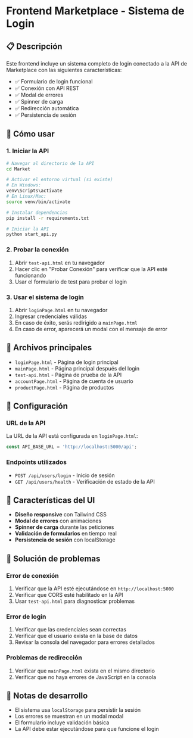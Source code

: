 # Frontend Marketplace - Sistema de Login

## 📋 Descripción

Este frontend incluye un sistema completo de login conectado a la API de Marketplace con las siguientes características:

- ✅ Formulario de login funcional
- ✅ Conexión con API REST
- ✅ Modal de errores
- ✅ Spinner de carga
- ✅ Redirección automática
- ✅ Persistencia de sesión

## 🚀 Cómo usar

### 1. Iniciar la API

```bash
# Navegar al directorio de la API
cd Market

# Activar el entorno virtual (si existe)
# En Windows:
venv\Scripts\activate
# En Linux/Mac:
source venv/bin/activate

# Instalar dependencias
pip install -r requirements.txt

# Iniciar la API
python start_api.py
```

### 2. Probar la conexión

1. Abrir `test-api.html` en tu navegador
2. Hacer clic en "Probar Conexión" para verificar que la API esté funcionando
3. Usar el formulario de test para probar el login

### 3. Usar el sistema de login

1. Abrir `loginPage.html` en tu navegador
2. Ingresar credenciales válidas
3. En caso de éxito, serás redirigido a `mainPage.html`
4. En caso de error, aparecerá un modal con el mensaje de error

## 📁 Archivos principales

- `loginPage.html` - Página de login principal
- `mainPage.html` - Página principal después del login
- `test-api.html` - Página de prueba de la API
- `accountPage.html` - Página de cuenta de usuario
- `productPage.html` - Página de productos

## 🔧 Configuración

### URL de la API
La URL de la API está configurada en `loginPage.html`:
```javascript
const API_BASE_URL = 'http://localhost:5000/api';
```

### Endpoints utilizados
- `POST /api/users/login` - Inicio de sesión
- `GET /api/users/health` - Verificación de estado de la API

## 🎨 Características del UI

- **Diseño responsive** con Tailwind CSS
- **Modal de errores** con animaciones
- **Spinner de carga** durante las peticiones
- **Validación de formularios** en tiempo real
- **Persistencia de sesión** con localStorage

## 🐛 Solución de problemas

### Error de conexión
1. Verificar que la API esté ejecutándose en `http://localhost:5000`
2. Verificar que CORS esté habilitado en la API
3. Usar `test-api.html` para diagnosticar problemas

### Error de login
1. Verificar que las credenciales sean correctas
2. Verificar que el usuario exista en la base de datos
3. Revisar la consola del navegador para errores detallados

### Problemas de redirección
1. Verificar que `mainPage.html` exista en el mismo directorio
2. Verificar que no haya errores de JavaScript en la consola

## 📝 Notas de desarrollo

- El sistema usa `localStorage` para persistir la sesión
- Los errores se muestran en un modal modal
- El formulario incluye validación básica
- La API debe estar ejecutándose para que funcione el login 